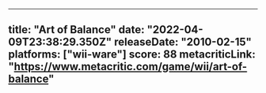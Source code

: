 
---
title: "Art of Balance"
date: "2022-04-09T23:38:29.350Z"
releaseDate: "2010-02-15"
platforms: ["wii-ware"]
score: 88
metacriticLink: "https://www.metacritic.com/game/wii/art-of-balance"
---
